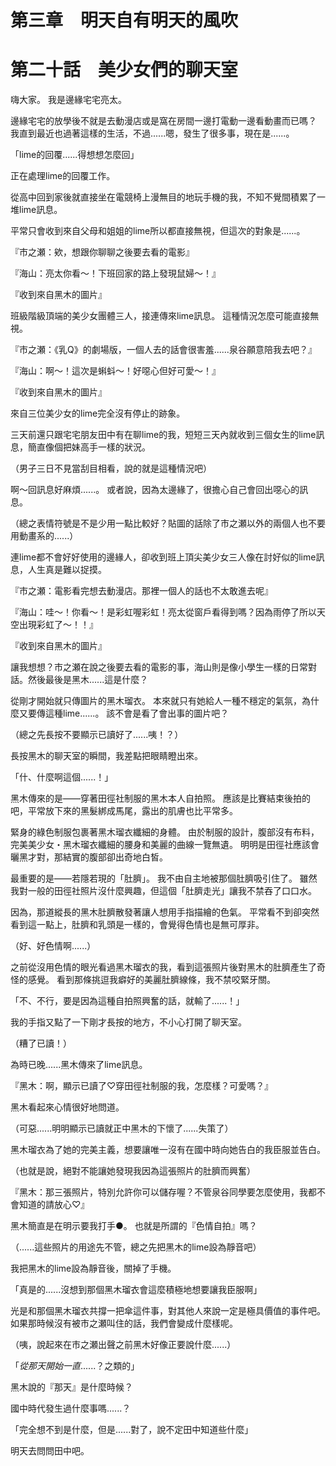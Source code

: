 # 第三章　明天自有明天的風吹
# 第二十話　美少女們的聊天室

嗨大家。
我是邊緣宅宅亮太。

邊緣宅宅的放學後不就是去動漫店或是窩在房間一邊打電動一邊看動畫而已嗎？
我直到最近也過著這樣的生活，不過......嗯，發生了很多事，現在是......。

「lime的回覆......得想想怎麼回」

正在處理lime的回覆工作。

從高中回到家後就直接坐在電競椅上漫無目的地玩手機的我，不知不覺間積累了一堆lime訊息。

平常只會收到來自父母和姐姐的lime所以都直接無視，但這次的對象是......。

『市之瀬：欸，想跟你聊聊之後要去看的電影』

『海山：亮太你看～！下班回家的路上發現鼠婦～！』

『收到來自黑木的圖片』

班級階級頂端的美少女團體三人，接連傳來lime訊息。
這種情況怎麼可能直接無視。

『市之瀬：《乳Q》的劇場版，一個人去的話會很害羞......泉谷願意陪我去吧？』

『海山：啊～！這次是蝌蚪～！好噁心但好可愛～！』

『收到來自黑木的圖片』

來自三位美少女的lime完全沒有停止的跡象。

三天前還只跟宅宅朋友田中有在聊lime的我，短短三天內就收到三個女生的lime訊息，簡直像個把妹高手一樣的狀況。

（男子三日不見當刮目相看，說的就是這種情況吧）

啊～回訊息好麻煩......。
或者說，因為太邊緣了，很擔心自己會回出噁心的訊息。

（總之表情符號是不是少用一點比較好？貼圖的話除了市之瀬以外的兩個人也不要用動畫系的......）

連lime都不會好好使用的邊緣人，卻收到班上頂尖美少女三人像在討好似的lime訊息，人生真是難以捉摸。

『市之瀬：電影看完想去動漫店。那裡一個人的話也不太敢進去呢』

『海山：哇～！你看～！是彩虹喔彩虹！亮太從窗戶看得到嗎？因為雨停了所以天空出現彩虹了～！！』

『收到來自黑木的圖片』

讓我想想？市之瀬在說之後要去看的電影的事，海山則是像小學生一樣的日常對話。然後最後是黑木......這是什麼？

從剛才開始就只傳圖片的黑木瑠衣。
本來就只有她給人一種不穩定的氣氛，為什麼又要傳這種lime......。
該不會是看了會出事的圖片吧？

（總之先長按不要顯示已讀好了......咦！？）

長按黑木的聊天室的瞬間，我差點把眼睛瞪出來。

「什、什麼啊這個......！」

黑木傳來的是——穿著田徑社制服的黑木本人自拍照。
應該是比賽結束後拍的吧，平常放下來的黑髮綁成馬尾，露出的肌膚也比平常多。

緊身的綠色制服包裹著黑木瑠衣纖細的身體。
由於制服的設計，腹部沒有布料，完美美少女・黑木瑠衣纖細的腰身和美麗的曲線一覽無遺。
明明是田徑社應該會曬黑才對，那結實的腹部卻出奇地白皙。

最重要的是——若隱若現的「肚臍」。
我不由自主地被那個肚臍吸引住了。
雖然我對一般的田徑社照片沒什麼興趣，但這個「肚臍走光」讓我不禁吞了口口水。

因為，那道縱長的黑木肚臍散發著讓人想用手指描繪的色氣。
平常看不到卻突然看到這一點上，肚臍和乳頭是一樣的，會覺得色情也是無可厚非。

（好、好色情啊......）

之前從沒用色情的眼光看過黑木瑠衣的我，看到這張照片後對黑木的肚臍產生了奇怪的感覺。
看到那條挑逗我癖好的美麗肚臍線條，我不禁咬緊牙關。

「不、不行，要是因為這種自拍照興奮的話，就輸了......！」

我的手指又點了一下剛才長按的地方，不小心打開了聊天室。

（糟了已讀！）

為時已晚......黑木傳來了lime訊息。

『黑木：啊，顯示已讀了♡穿田徑社制服的我，怎麼樣？可愛嗎？』

黑木看起來心情很好地問道。

（可惡......明明顯示已讀就正中黑木的下懷了......失策了）

黑木瑠衣為了她的完美主義，想要讓唯一沒有在國中時向她告白的我臣服並告白。

（也就是說，絕對不能讓她發現我因為這張照片的肚臍而興奮）

『黑木：那三張照片，特別允許你可以儲存喔？不管泉谷同學要怎麼使用，我都不會知道的請放心♡』

黑木簡直是在明示要我打手●。
也就是所謂的『色情自拍』嗎？

（......這些照片的用途先不管，總之先把黑木的lime設為靜音吧）

我把黑木的lime設為靜音後，關掉了手機。

「真是的......沒想到那個黑木瑠衣會這麼積極地想要讓我臣服啊」

光是和那個黑木瑠衣共撐一把傘這件事，對其他人來說一定是極具價值的事件吧。
如果那時候沒有被市之瀬叫住的話，我們會變成什麼樣呢。

（咦，說起來在市之瀬出聲之前黑木好像正要說什麼......）

「*從那天開始一直*......？之類的」

黑木說的『那天』是什麼時候？

國中時代發生過什麼事嗎......？

「完全想不到是什麼，但是......對了，說不定田中知道些什麼」

明天去問問田中吧。